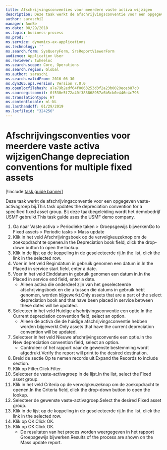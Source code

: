 ```yaml
---
title: Afschrijvingsconventies voor meerdere vaste activa wijzigen
description: Deze taak werkt de afschrijvingsconventie voor een opgegeven vaste-activagroep bij.
author: saraschi2
manager: AnnBe
ms.date: 08/29/2018
ms.topic: business-process
ms.prod: ''
ms.service: dynamics-ax-applications
ms.technology: ''
ms.search.form: SysQueryForm, SrsReportViewerForm
audience: Application User
ms.reviewer: twheeloc
ms.search.scope: Core, Operations
ms.search.region: Global
ms.author: saraschi
ms.search.validFrom: 2016-06-30
ms.dyn365.ops.version: Version 7.0.0
ms.openlocfilehash: a7a79b2edf64f0063253d3f2a23b0020eceb87c0
ms.sourcegitcommit: 0f530e5f72a40f383868957a6b5cb0e446e4c795
ms.translationtype: HT
ms.contentlocale: nl-NL
ms.lasthandoff: 01/29/2019
ms.locfileid: "324256"
---
```

# <a name="change-depreciation-conventions-for-multiple-fixed-assets"></a><span data-ttu-id="d8760-103">Afschrijvingsconventies voor meerdere vaste activa wijzigen</span><span class="sxs-lookup"><span data-stu-id="d8760-103">Change depreciation conventions for multiple fixed assets</span></span>

[!include [task guide banner](../../includes/task-guide-banner.md)]

<span data-ttu-id="d8760-104">Deze taak werkt de afschrijvingsconventie voor een opgegeven vaste-activagroep bij.</span><span class="sxs-lookup"><span data-stu-id="d8760-104">This task updates the depreciation convention for a specified fixed asset group.</span></span> <span data-ttu-id="d8760-105">Bij deze taakbegeleiding wordt het demobedrijf USMF gebruikt.</span><span class="sxs-lookup"><span data-stu-id="d8760-105">This task guide uses the USMF demo company.</span></span>

1. <span data-ttu-id="d8760-106">Ga naar Vaste activa > Periodieke taken > Groepsgewijs bijwerken</span><span class="sxs-lookup"><span data-stu-id="d8760-106">Go to Fixed assets > Periodic tasks > Mass update</span></span>
2. <span data-ttu-id="d8760-107">Klik in het veld Afschrijvingsboek op de vervolgkeuzeknop om de zoekopdracht te openen.</span><span class="sxs-lookup"><span data-stu-id="d8760-107">In the Depreciation book field, click the drop-down button to open the lookup.</span></span>
3. <span data-ttu-id="d8760-108">Klik in de lijst op de koppeling in de geselecteerde rij.</span><span class="sxs-lookup"><span data-stu-id="d8760-108">In the list, click the link in the selected row.</span></span>
4. <span data-ttu-id="d8760-109">Voer in het veld Begindatum in gebruik genomen een datum in.</span><span class="sxs-lookup"><span data-stu-id="d8760-109">In the Placed in service start field, enter a date.</span></span>
5. <span data-ttu-id="d8760-110">Voer in het veld Einddatum in gebruik genomen een datum in.</span><span class="sxs-lookup"><span data-stu-id="d8760-110">In the Placed in service end field, enter a date.</span></span>
    * <span data-ttu-id="d8760-111">Alleen activa die onderdeel zijn van het geselecteerde afschrijvingsboek en die u tussen die datums in gebruik hebt genomen, worden bijgewerkt.</span><span class="sxs-lookup"><span data-stu-id="d8760-111">Only assets that are a part of the select depreciation book and that have been placed in service between these dates will be updated.</span></span>  
6. <span data-ttu-id="d8760-112">Selecteer in het veld Huidige afschrijvingsconventie een optie.</span><span class="sxs-lookup"><span data-stu-id="d8760-112">In the Current depreciation convention field, select an option.</span></span>
    * <span data-ttu-id="d8760-113">Alleen de activa die de huidige afschrijvingsconventie hebben worden bijgewerkt.</span><span class="sxs-lookup"><span data-stu-id="d8760-113">Only assets that have the current depreciation convention will be updated.</span></span>  
7. <span data-ttu-id="d8760-114">Selecteer in het veld Nieuwe afschrijvingsconventie een optie.</span><span class="sxs-lookup"><span data-stu-id="d8760-114">In the New depreciation convention field, select an option.</span></span>
    * <span data-ttu-id="d8760-115">Controleer of het rapport naar de gewenste bestemming wordt afgedrukt.</span><span class="sxs-lookup"><span data-stu-id="d8760-115">Verify the report will print to the desired destination.</span></span>  
8. <span data-ttu-id="d8760-116">Breid de sectie Op te nemen records uit.</span><span class="sxs-lookup"><span data-stu-id="d8760-116">Expand the Records to include section.</span></span>
9. <span data-ttu-id="d8760-117">Klik op Filter.</span><span class="sxs-lookup"><span data-stu-id="d8760-117">Click Filter.</span></span>
10. <span data-ttu-id="d8760-118">Selecteer de vaste-activagroep in de lijst.</span><span class="sxs-lookup"><span data-stu-id="d8760-118">In the list, select the Fixed asset group.</span></span>
11. <span data-ttu-id="d8760-119">Klik in het veld Criteria op de vervolgkeuzeknop om de zoekopdracht te openen.</span><span class="sxs-lookup"><span data-stu-id="d8760-119">In the Criteria field, click the drop-down button to open the lookup.</span></span>
12. <span data-ttu-id="d8760-120">Selecteer de gewenste vaste-activagroep.</span><span class="sxs-lookup"><span data-stu-id="d8760-120">Select the desired Fixed asset group.</span></span>
13. <span data-ttu-id="d8760-121">Klik in de lijst op de koppeling in de geselecteerde rij.</span><span class="sxs-lookup"><span data-stu-id="d8760-121">In the list, click the link in the selected row.</span></span>
14. <span data-ttu-id="d8760-122">Klik op OK.</span><span class="sxs-lookup"><span data-stu-id="d8760-122">Click OK.</span></span>
15. <span data-ttu-id="d8760-123">Klik op OK.</span><span class="sxs-lookup"><span data-stu-id="d8760-123">Click OK.</span></span>
    *  <span data-ttu-id="d8760-124">De resultaten van het proces worden weergegeven in het rapport Groepsgewijs bijwerken.</span><span class="sxs-lookup"><span data-stu-id="d8760-124">Results of the process are shown on the Mass update report.</span></span>     

